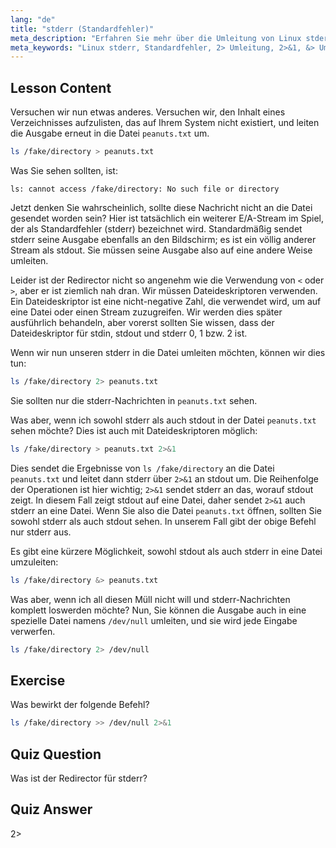 ```yaml
---
lang: "de"
title: "stderr (Standardfehler)"
meta_description: "Erfahren Sie mehr über die Umleitung von Linux stderr (Standardfehler). Verstehen Sie 2>, 2>&1, &> und /dev/null für die Fehlerbehandlung in Bash. Verbessern Sie Ihre Linux-Befehlszeilenkenntnisse!"
meta_keywords: "Linux stderr, Standardfehler, 2> Umleitung, 2>&1, &> Umleitung, /dev/null, Bash Fehlerbehandlung, Linux Tutorial, Linux für Anfänger"
---
```


## Lesson Content

Versuchen wir nun etwas anderes. Versuchen wir, den Inhalt eines Verzeichnisses aufzulisten, das auf Ihrem System nicht existiert, und leiten die Ausgabe erneut in die Datei `peanuts.txt` um.

```bash
ls /fake/directory > peanuts.txt
```

Was Sie sehen sollten, ist:

```plaintext
ls: cannot access /fake/directory: No such file or directory
```

Jetzt denken Sie wahrscheinlich, sollte diese Nachricht nicht an die Datei gesendet worden sein? Hier ist tatsächlich ein weiterer E/A-Stream im Spiel, der als Standardfehler (stderr) bezeichnet wird. Standardmäßig sendet stderr seine Ausgabe ebenfalls an den Bildschirm; es ist ein völlig anderer Stream als stdout. Sie müssen seine Ausgabe also auf eine andere Weise umleiten.

Leider ist der Redirector nicht so angenehm wie die Verwendung von `<` oder `>`, aber er ist ziemlich nah dran. Wir müssen Dateideskriptoren verwenden. Ein Dateideskriptor ist eine nicht-negative Zahl, die verwendet wird, um auf eine Datei oder einen Stream zuzugreifen. Wir werden dies später ausführlich behandeln, aber vorerst sollten Sie wissen, dass der Dateideskriptor für stdin, stdout und stderr 0, 1 bzw. 2 ist.

Wenn wir nun unseren stderr in die Datei umleiten möchten, können wir dies tun:

```bash
ls /fake/directory 2> peanuts.txt
```

Sie sollten nur die stderr-Nachrichten in `peanuts.txt` sehen.

Was aber, wenn ich sowohl stderr als auch stdout in der Datei `peanuts.txt` sehen möchte? Dies ist auch mit Dateideskriptoren möglich:

```bash
ls /fake/directory > peanuts.txt 2>&1
```

Dies sendet die Ergebnisse von `ls /fake/directory` an die Datei `peanuts.txt` und leitet dann stderr über `2>&1` an stdout um. Die Reihenfolge der Operationen ist hier wichtig; `2>&1` sendet stderr an das, worauf stdout zeigt. In diesem Fall zeigt stdout auf eine Datei, daher sendet `2>&1` auch stderr an eine Datei. Wenn Sie also die Datei `peanuts.txt` öffnen, sollten Sie sowohl stderr als auch stdout sehen. In unserem Fall gibt der obige Befehl nur stderr aus.

Es gibt eine kürzere Möglichkeit, sowohl stdout als auch stderr in eine Datei umzuleiten:

```bash
ls /fake/directory &> peanuts.txt
```

Was aber, wenn ich all diesen Müll nicht will und stderr-Nachrichten komplett loswerden möchte? Nun, Sie können die Ausgabe auch in eine spezielle Datei namens `/dev/null` umleiten, und sie wird jede Eingabe verwerfen.

```bash
ls /fake/directory 2> /dev/null
```

## Exercise

Was bewirkt der folgende Befehl?

```bash
ls /fake/directory >> /dev/null 2>&1
```

## Quiz Question

Was ist der Redirector für stderr?

## Quiz Answer

2>
